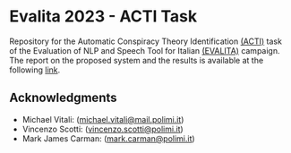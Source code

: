 # Evalita 2023 - ACTI Task

Repository for the Automatic Conspiracy Theory Identification [(ACTI)](https://russogiuseppe.github.io/ACTI/) task of the Evaluation of NLP and Speech Tool for Italian [(EVALITA)](https://www.evalita.it) campaign.
The report on the proposed system and the results is available at the following [link](https://www.overleaf.com/read/jbjhrjtpgnmc).

## Acknowledgments

- Michael Vitali: ([michael.vitali@mail.polimi.it](mailto:michael.vitali@mail.polimi.it))
- Vincenzo Scotti: ([vincenzo.scotti@polimi.it](mailto:vincenzo.scotti@polimi.it))
- Mark James Carman: ([mark.carman@polimi.it](mailto:mark.carman@.polimi.it))
